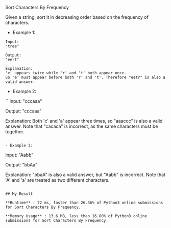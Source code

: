 Sort Characters By Frequency

Given a string, sort it in decreasing order based on the frequency of characters.

- Example 1:

```
Input:
"tree"

Output:
"eert"

Explanation:
'e' appears twice while 'r' and 't' both appear once.
So 'e' must appear before both 'r' and 't'. Therefore "eetr" is also a valid answer.
```

- Example 2:

``
Input:
"cccaaa"

Output:
"cccaaa"

Explanation:
Both 'c' and 'a' appear three times, so "aaaccc" is also a valid answer.
Note that "cacaca" is incorrect, as the same characters must be together.
```

- Example 3:

```
Input:
"Aabb"

Output:
"bbAa"

Explanation:
"bbaA" is also a valid answer, but "Aabb" is incorrect.
Note that 'A' and 'a' are treated as two different characters.
```

## My Result

**Runtime** : 72 ms, faster than 26.36% of Python3 online submissions for Sort Characters By Frequency.

**Memory Usage** : 13.6 MB, less than 16.80% of Python3 online submissions for Sort Characters By Frequency.
